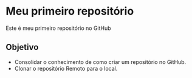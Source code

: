 # Meu primeiro repositório
Este é meu primeiro repositório no GitHub
## Objetivo
- Consolidar o conhecimento de como criar um repositório no GitHub.
- Clonar o repositório Remoto para o local.
